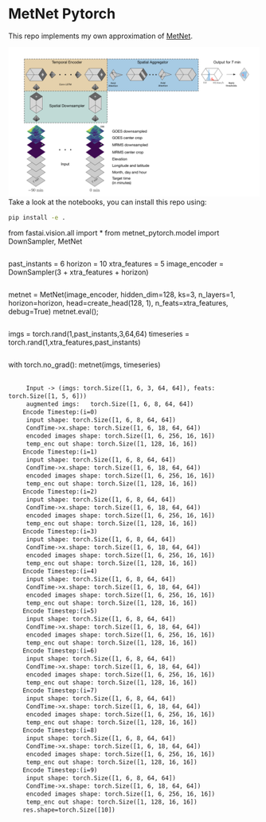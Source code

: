 # MetNet Pytorch



This repo implements my own approximation of [MetNet](https://arxiv.org/abs/2003.12140).

![metnet](images/metnet_scheme.png)
Take a look at the notebooks, you can install this repo using:

```bash
pip install -e .

```
from fastai.vision.all import *
from metnet_pytorch.model import DownSampler, MetNet
```

```
past_instants = 6
horizon = 10
xtra_features = 5
image_encoder = DownSampler(3 + xtra_features + horizon)
```

```
metnet = MetNet(image_encoder, hidden_dim=128, 
                ks=3, n_layers=1, horizon=horizon, 
                head=create_head(128, 1), n_feats=xtra_features, debug=True)
metnet.eval();
```

```
imgs = torch.rand(1,past_instants,3,64,64)
timeseries = torch.rand(1,xtra_features,past_instants)
```

```
with torch.no_grad():
    metnet(imgs, timeseries)
```

     Input -> (imgs: torch.Size([1, 6, 3, 64, 64]), feats: torch.Size([1, 5, 6]))
     augmented imgs:   torch.Size([1, 6, 8, 64, 64])
    Encode Timestep:(i=0)
     input shape: torch.Size([1, 6, 8, 64, 64])
     CondTime->x.shape: torch.Size([1, 6, 18, 64, 64])
     encoded images shape: torch.Size([1, 6, 256, 16, 16])
     temp_enc out shape: torch.Size([1, 128, 16, 16])
    Encode Timestep:(i=1)
     input shape: torch.Size([1, 6, 8, 64, 64])
     CondTime->x.shape: torch.Size([1, 6, 18, 64, 64])
     encoded images shape: torch.Size([1, 6, 256, 16, 16])
     temp_enc out shape: torch.Size([1, 128, 16, 16])
    Encode Timestep:(i=2)
     input shape: torch.Size([1, 6, 8, 64, 64])
     CondTime->x.shape: torch.Size([1, 6, 18, 64, 64])
     encoded images shape: torch.Size([1, 6, 256, 16, 16])
     temp_enc out shape: torch.Size([1, 128, 16, 16])
    Encode Timestep:(i=3)
     input shape: torch.Size([1, 6, 8, 64, 64])
     CondTime->x.shape: torch.Size([1, 6, 18, 64, 64])
     encoded images shape: torch.Size([1, 6, 256, 16, 16])
     temp_enc out shape: torch.Size([1, 128, 16, 16])
    Encode Timestep:(i=4)
     input shape: torch.Size([1, 6, 8, 64, 64])
     CondTime->x.shape: torch.Size([1, 6, 18, 64, 64])
     encoded images shape: torch.Size([1, 6, 256, 16, 16])
     temp_enc out shape: torch.Size([1, 128, 16, 16])
    Encode Timestep:(i=5)
     input shape: torch.Size([1, 6, 8, 64, 64])
     CondTime->x.shape: torch.Size([1, 6, 18, 64, 64])
     encoded images shape: torch.Size([1, 6, 256, 16, 16])
     temp_enc out shape: torch.Size([1, 128, 16, 16])
    Encode Timestep:(i=6)
     input shape: torch.Size([1, 6, 8, 64, 64])
     CondTime->x.shape: torch.Size([1, 6, 18, 64, 64])
     encoded images shape: torch.Size([1, 6, 256, 16, 16])
     temp_enc out shape: torch.Size([1, 128, 16, 16])
    Encode Timestep:(i=7)
     input shape: torch.Size([1, 6, 8, 64, 64])
     CondTime->x.shape: torch.Size([1, 6, 18, 64, 64])
     encoded images shape: torch.Size([1, 6, 256, 16, 16])
     temp_enc out shape: torch.Size([1, 128, 16, 16])
    Encode Timestep:(i=8)
     input shape: torch.Size([1, 6, 8, 64, 64])
     CondTime->x.shape: torch.Size([1, 6, 18, 64, 64])
     encoded images shape: torch.Size([1, 6, 256, 16, 16])
     temp_enc out shape: torch.Size([1, 128, 16, 16])
    Encode Timestep:(i=9)
     input shape: torch.Size([1, 6, 8, 64, 64])
     CondTime->x.shape: torch.Size([1, 6, 18, 64, 64])
     encoded images shape: torch.Size([1, 6, 256, 16, 16])
     temp_enc out shape: torch.Size([1, 128, 16, 16])
    res.shape=torch.Size([10])

